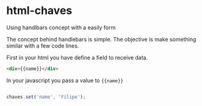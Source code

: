 # html-chaves

Using handlbars concept with a easily form

The concept behind handlebars is simple. The objective is make something similar with a few code lines.

First in your html you have define a field to receive data.

``` html
<div>{{name}}</div>
```

In your javascript you pass a value to `{{name}}`

 ```javascript

chaves.set('name', 'Filipe');

 ```


